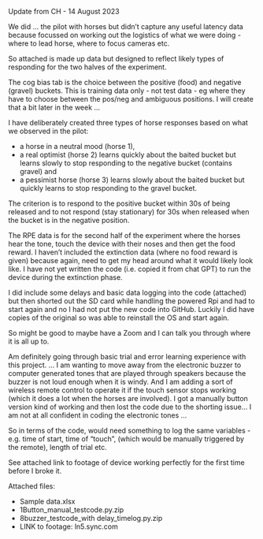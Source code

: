 Update from CH - 14 August 2023

We did ... the pilot with horses but didn’t capture any useful latency data because focussed on working out the logistics of what we were doing - where to lead horse, where to focus cameras etc.

So attached is made up data but designed to reflect likely types of responding for the two halves of the experiment.

The cog bias tab is the choice between the positive (food) and negative (gravel) buckets.  This is training data only - not test data - eg where they have to choose between the pos/neg and ambiguous positions.  I will create that a bit later in the week ...

I have deliberately created three types of horse responses based on what we observed in the pilot:
- a horse in a neutral mood (horse 1),
- a real optimist (horse 2) learns quickly about the baited bucket but learns slowly to stop responding to the negative bucket (contains gravel) and
- a pessimist horse (horse 3) learns slowly about the baited bucket but quickly learns to stop responding to the gravel bucket.

The criterion is to respond to the positive bucket within 30s of being released and to not respond (stay stationary) for 30s when released when the bucket is in the negative position.

The RPE data is for the second half of the experiment where the horses hear the tone, touch the device with their noses and then get the food reward.  I haven’t included the extinction data (where no food reward is given) because again, need to get my head around what it would likely look like.  I have not yet written the code (i.e. copied it from chat GPT) to run the device during the extinction phase.

I did include some delays and basic data logging into the code (attached) but then shorted out the SD card while handling the powered Rpi and had to start again and no I had not put the new code into GitHub.  Luckily I did have copies of the original so was able to reinstall the OS and start again.

So might be good to maybe have a Zoom and I can talk you through where it is all up to.

Am definitely going through basic trial and error learning experience with this project. ... I am wanting to move away from the electronic buzzer to computer generated tones that are played through speakers because the buzzer is not loud enough when it is windy.  And I am adding a sort of wireless remote control to operate it if the touch sensor stops working (which it does a lot when the horses are involved).  I got a manually button version kind of working and then lost the code due to the shorting issue... I am not at all confident in coding the electronic tones ...

So in terms of the code, would need something to log the same variables - e.g. time of start, time of “touch”, (which would be manually triggered by the remote), length of trial etc.

See attached link to footage of device working perfectly for the first time before I broke it.

Attached files:
- Sample data.xlsx
- 1Button_manual_testcode.py.zip
- 8buzzer_testcode_with delay_timelog.py.zip
- LINK to footage: ln5.sync.com
